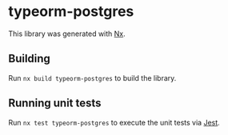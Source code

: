 # typeorm-postgres

This library was generated with [Nx](https://nx.dev).

## Building

Run `nx build typeorm-postgres` to build the library.

## Running unit tests

Run `nx test typeorm-postgres` to execute the unit tests via [Jest](https://jestjs.io).
